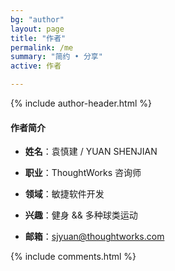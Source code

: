 ```yaml
---
bg: "author"
layout: page
title: "作者"
permalink: /me
summary: "简约 • 分享"
active: 作者

---
```


{% include author-header.html %}

#### 作者简介

- **姓名**：袁慎建 / YUAN SHENJIAN

- **职业**：ThoughtWorks 咨询师

- **领域**：敏捷软件开发

- **兴趣**：健身 && 多种球类运动

- **邮箱**：sjyuan@thoughtworks.com



{% include comments.html %}
